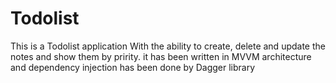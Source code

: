 # Todolist
This is a Todolist application With the ability to create, delete and update the notes and show them by pririty.
it has been written in MVVM architecture and dependency injection has been done by Dagger library
